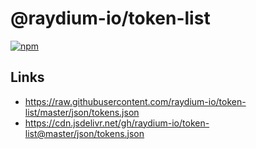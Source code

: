 # @raydium-io/token-list

[![npm](https://img.shields.io/npm/v/@raydium-io/token-list)](https://unpkg.com/@raydium-io/token-list@latest/)

## Links

- https://raw.githubusercontent.com/raydium-io/token-list/master/json/tokens.json
- https://cdn.jsdelivr.net/gh/raydium-io/token-list@master/json/tokens.json
